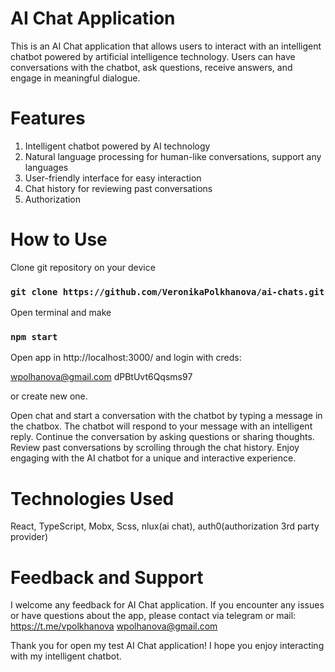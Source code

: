 # AI Chat Application

This is an AI Chat application that allows users to interact with an intelligent chatbot powered by artificial intelligence technology. Users can have conversations with the chatbot, ask questions, receive answers, and engage in meaningful dialogue.

# Features

1. Intelligent chatbot powered by AI technology
2. Natural language processing for human-like conversations, support any languages
3. User-friendly interface for easy interaction
4. Chat history for reviewing past conversations
5. Authorization

# How to Use

Clone git repository on your device

### `git clone https://github.com/VeronikaPolkhanova/ai-chats.git`

Open terminal and make

### `npm start`

Open app in http://localhost:3000/ and login with creds:

wpolhanova@gmail.com
dPBtUvt6Qqsms97

or create new one.

Open chat and start a conversation with the chatbot by typing a message in the chatbox.
The chatbot will respond to your message with an intelligent reply.
Continue the conversation by asking questions or sharing thoughts.
Review past conversations by scrolling through the chat history.
Enjoy engaging with the AI chatbot for a unique and interactive experience.

# Technologies Used

React, TypeScript, Mobx, Scss, nlux(ai chat), auth0(authorization 3rd party provider)

# Feedback and Support

I welcome any feedback for AI Chat application. If you encounter any issues or have questions about the app, please contact via telegram or mail:
https://t.me/vpolkhanova
wpolhanova@gmail.com

Thank you for open my test AI Chat application! I hope you enjoy interacting with my intelligent chatbot.
